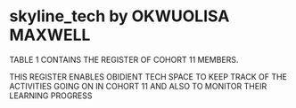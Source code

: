 # skyline_tech by OKWUOLISA MAXWELL

TABLE 1 CONTAINS THE REGISTER OF COHORT 11 MEMBERS.

THIS REGISTER ENABLES OBIDIENT TECH SPACE TO KEEP TRACK OF THE ACTIVITIES GOING ON IN COHORT 11 AND ALSO TO MONITOR THEIR LEARNING PROGRESS
